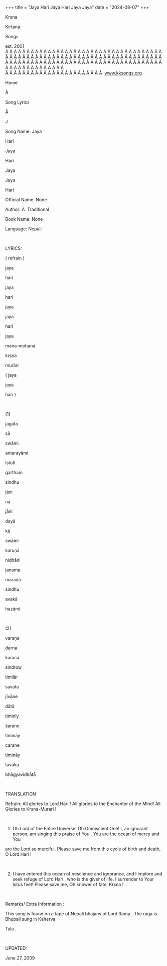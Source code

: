 +++ 
title = "Jaya Hari Jaya Hari Jaya Jaya"
date = "2024-08-07"
+++

Krsna
 
Kirtana
 
Songs

est. 2001
Â Â Â Â Â Â Â Â Â Â Â Â Â Â Â Â Â Â Â Â Â Â Â Â Â Â Â Â Â Â Â Â Â Â Â Â Â Â Â Â Â Â Â Â Â Â Â Â Â Â Â Â Â Â Â Â Â Â Â Â Â Â Â Â Â Â Â Â Â Â Â Â Â Â Â Â Â Â Â Â Â Â Â Â Â Â Â Â Â Â Â Â Â Â Â Â Â Â Â Â Â Â Â Â Â Â Â Â Â Â Â Â Â Â Â Â Â Â Â Â Â Â Â Â Â  
Â Â Â Â Â Â Â Â Â Â Â Â Â Â Â Â Â Â Â Â Â Â Â  
www.kksongs.org








Home


Ã 
 
Song Lyrics
 
Ã 
 
J


Song Name: 
Jaya
 
Hari
 
Jaya
 
Hari


Jaya
 
Jaya
 
Hari


Official Name: None


Author: 
Â 
Traditional


Book Name: None


Language: 
Nepali


 


LYRICS:


(
refrain
)


jaya
 
hari
 
jaya
 
hari


jaya
 
jaya
 
hari


jaya
 
mana-mohana
 
kṛṣṇa


murāri


(
jaya
 
jaya
 
hari
)


 


(1)


jagata
 
sā
 
swāmi
 
antarayāmi


istuti
 
gartham
 
sindhu
 
jāni
 
nā
 
jāni


dayā
 
kā
 
swāmi
 
karuṇā
 
nidhāni


janama
 
maraṇa
 
sindhu
 
avakā
 
hazāmi


 


(2)


varaṇa
 
darna
 
karaca
 
sindrow


timilār
 
savata
 
jīvāne
 
dātā
 


timinīy
 
śarane
 
timināy
 
carane


timināy
 
tavaka
 
bhāgyavidhātā


 


TRANSLATION


Refrain: All glories to
Lord 
Hari
! All glories to the Enchanter of the Mind!
All Glories to 
Krsna-Murari
!


 


1) Oh Lord of the Entire
Universe! Oh Omniscient One! I, an ignorant person, am singing this praise of 
You
. You are the ocean of mercy and 
You

are the Lord so merciful. Please save me from this cycle of birth and death, O
Lord 
Hari
!


 


2) I have entered this
ocean of nescience and ignorance, and I implore and seek refuge of Lord 
Hari
, who is the giver of life. I surrender to 
Your
 lotus feet! Please save me, Oh knower of fate, 
Krsna
!


 


Remarks/ Extra Information
: 


This
song is found on a tape of Nepali 
bhajans
 of Lord 
Rama
. The raga 
is 
Bhupali
 sung in 
Kaherva
 
Tala
.


 


UPDATED:

June 27, 2009